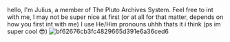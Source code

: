 hello, I'm Julius, a member of The Pluto Archives System.
Feel free to int with me, I may not be super nice at first (or at all for that matter, depends on how you first int with me) 
I use He/Him pronouns
uhhh thats it i think
(ps im super cool 😎)
![bf62676cb3fc4829665d391e6a36ced6](https://github.com/twinkazoid/twinkazoid/assets/152498029/b1788c9f-0dda-430f-9552-0b6ee1303e95)
